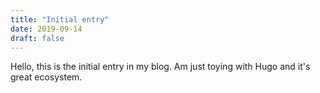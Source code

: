 ```yaml
---
title: "Initial entry"
date: 2019-09-14
draft: false
---
```


Hello, this is the initial entry in my blog. Am just toying with Hugo and
it's great ecosystem.
